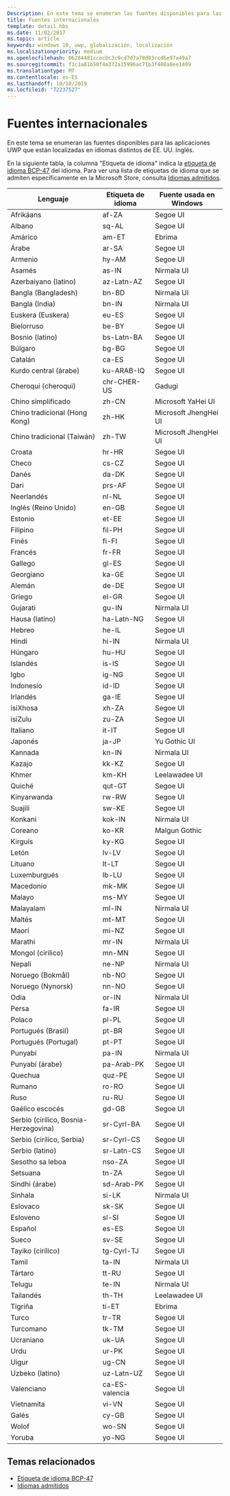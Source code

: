 ```yaml
---
Description: En este tema se enumeran las fuentes disponibles para las aplicaciones UWP que están localizadas en idiomas distintos de EE. UU. Inglés.
title: Fuentes internacionales
template: detail.hbs
ms.date: 11/02/2017
ms.topic: article
keywords: windows 10, uwp, globalización, localización
ms.localizationpriority: medium
ms.openlocfilehash: 06284481ccecbc3c9cd7d7a78d83ccd6e97a49a7
ms.sourcegitcommit: f3c1a81b50f4a372a15996ac71b3f408a8ee1409
ms.translationtype: MT
ms.contentlocale: es-ES
ms.lasthandoff: 10/10/2019
ms.locfileid: "72237527"
---
```

# <a name="international-fonts"></a>Fuentes internacionales

En este tema se enumeran las fuentes disponibles para las aplicaciones UWP que están localizadas en idiomas distintos de EE. UU. Inglés.

En la siguiente tabla, la columna "Etiqueta de idioma" indica la [etiqueta de idioma BCP-47](https://go.microsoft.com/fwlink/p/?linkid=227302) del idioma. Para ver una lista de etiquetas de idioma que se admiten específicamente en la Microsoft Store, consulta [Idiomas admitidos](../../publish/supported-languages.md).

| Lenguaje | Etiqueta de idioma | Fuente usada en Windows |
| --------- | ----------- | -------------------- |
| Afrikáans | af-ZA | Segoe UI |
| Albano | sq-AL | Segoe UI |
| Amárico | am-ET | Ebrima |
| Árabe | ar-SA | Segoe UI |
| Armenio | hy-AM | Segoe UI |
| Asamés | as-IN | Nirmala UI |
| Azerbaiyano (latino) | az-Latn-AZ | Segoe UI |
| Bangla (Bangladesh) | bn-BD | Nirmala UI |
| Bangla (India) | bn-IN | Nirmala UI |
| Euskera (Euskera) | eu-ES | Segoe UI |
| Bielorruso | be-BY | Segoe UI |
| Bosnio (latino) | bs-Latn-BA | Segoe UI |
| Búlgaro | bg-BG | Segoe UI |
| Catalán | ca-ES | Segoe UI |
| Kurdo central (árabe) | ku-ARAB-IQ | Segoe UI |
| Cheroqui (cheroqui) | chr-CHER-US | Gadugi |
| Chino simplificado | zh-CN | Microsoft YaHei UI |
| Chino tradicional (Hong Kong) | zh-HK | Microsoft JhengHei UI |
| Chino tradicional (Taiwán) | zh-TW | Microsoft JhengHei UI |
| Croata | hr-HR | Segoe UI |
| Checo | cs-CZ | Segoe UI |
| Danés | da-DK | Segoe UI |
| Dari | prs-AF | Segoe UI |
| Neerlandés | nl-NL | Segoe UI |
| Inglés (Reino Unido) | en-GB | Segoe UI |
| Estonio | et-EE | Segoe UI |
| Filipino | fil-PH | Segoe UI |
| Finés | fi-FI | Segoe UI |
| Francés | fr-FR | Segoe UI |
| Gallego | gl-ES | Segoe UI |
| Georgiano | ka-GE | Segoe UI |
| Alemán | de-DE | Segoe UI |
| Griego | el-GR | Segoe UI |
| Gujarati | gu-IN | Nirmala UI |
| Hausa (latino) | ha-Latn-NG | Segoe UI |
| Hebreo | he-IL | Segoe UI |
| Hindi | hi-IN | Nirmala UI |
| Húngaro | hu-HU | Segoe UI |
| Islandés | is-IS | Segoe UI |
| Igbo | ig-NG | Segoe UI |
| Indonesio | id-ID | Segoe UI |
| Irlandés | ga-IE | Segoe UI |
| isiXhosa | xh-ZA | Segoe UI |
| isiZulu | zu-ZA | Segoe UI |
| Italiano | it-IT | Segoe UI |
| Japonés | ja-JP | Yu Gothic UI |
| Kannada | kn-IN | Nirmala UI |
| Kazajo | kk-KZ | Segoe UI |
| Khmer | km-KH | Leelawadee UI |
| Quiché | qut-GT | Segoe UI |
| Kinyarwanda | rw-RW | Segoe UI |
| Suajili | sw-KE | Segoe UI |
| Konkani | kok-IN | Nirmala UI |
| Coreano | ko-KR | Malgun Gothic |
| Kirguís | ky-KG | Segoe UI |
| Letón | lv-LV | Segoe UI |
| Lituano | lt-LT | Segoe UI |
| Luxemburgués | lb-LU | Segoe UI |
| Macedonio | mk-MK | Segoe UI |
| Malayo | ms-MY | Segoe UI |
| Malayalam | ml-IN | Nirmala UI |
| Maltés | mt-MT | Segoe UI |
| Maorí | mi-NZ | Segoe UI |
| Marathi | mr-IN | Nirmala UI |
| Mongol (cirílico) | mn-MN | Segoe UI |
| Nepali | ne-NP | Nirmala UI |
| Noruego (Bokmål) | nb-NO | Segoe UI |
| Noruego (Nynorsk) | nn-NO | Segoe UI |
| Odia | or-IN | Nirmala UI |
| Persa | fa-IR | Segoe UI |
| Polaco | pl-PL | Segoe UI |
| Portugués (Brasil) | pt-BR | Segoe UI |
| Portugués (Portugal) | pt-PT | Segoe UI |
| Punyabí | pa-IN | Nirmala UI |
| Punyabí (árabe) | pa-Arab-PK | Segoe UI |
| Quechua | quz-PE | Segoe UI |
| Rumano | ro-RO | Segoe UI |
| Ruso | ru-RU | Segoe UI |
| Gaélico escocés | gd-GB | Segoe UI |
| Serbio (cirílico, Bosnia-Herzegovina) | sr-Cyrl-BA | Segoe UI |
| Serbio (cirílico, Serbia) | sr-Cyrl-CS | Segoe UI |
| Serbio (latino) | sr-Latn-CS | Segoe UI |
| Sesotho sa leboa | nso-ZA | Segoe UI |
| Setsuana | tn-ZA | Segoe UI |
| Sindhi (árabe) | sd-Arab-PK | Segoe UI |
| Sinhala | si-LK | Nirmala UI |
| Eslovaco | sk-SK | Segoe UI |
| Esloveno | sl-SI | Segoe UI |
| Español | es-ES | Segoe UI |
| Sueco | sv-SE | Segoe UI |
| Tayiko (cirílico) | tg-Cyrl-TJ | Segoe UI |
| Tamil | ta-IN | Nirmala UI |
| Tártaro | tt-RU | Segoe UI |
| Telugu | te-IN | Nirmala UI |
| Tailandés | th-TH | Leelawadee UI |
| Tigriña | ti-ET | Ebrima |
| Turco | tr-TR | Segoe UI |
| Turcomano | tk-TM | Segoe UI |
| Ucraniano | uk-UA | Segoe UI |
| Urdu | ur-PK | Segoe UI |
| Uigur | ug-CN | Segoe UI |
| Uzbeko (latino) | uz-Latn-UZ | Segoe UI |
| Valenciano | ca-ES-valencia | Segoe UI |
| Vietnamita | vi-VN | Segoe UI |
| Galés | cy-GB | Segoe UI |
| Wolof | wo-SN | Segoe UI |
| Yoruba | yo-NG | Segoe UI |

## <a name="related-topics"></a>Temas relacionados

* [Etiqueta de idioma BCP-47](https://go.microsoft.com/fwlink/p/?linkid=227302)
* [Idiomas admitidos](../../publish/supported-languages.md)
